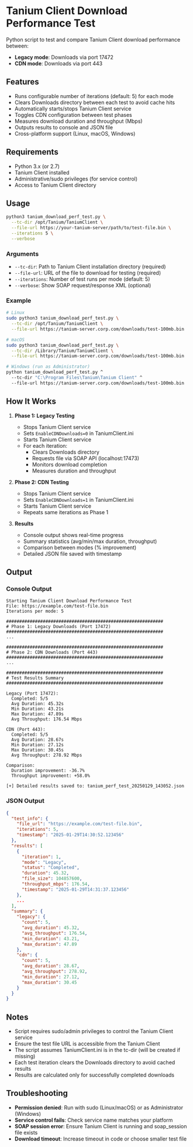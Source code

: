 # Tanium Client Download Performance Test

Python script to test and compare Tanium Client download performance between:
- **Legacy mode**: Downloads via port 17472
- **CDN mode**: Downloads via port 443

## Features

- Runs configurable number of iterations (default: 5) for each mode
- Clears Downloads directory between each test to avoid cache hits
- Automatically starts/stops Tanium Client service
- Toggles CDN configuration between test phases
- Measures download duration and throughput (Mbps)
- Outputs results to console and JSON file
- Cross-platform support (Linux, macOS, Windows)

## Requirements

- Python 3.x (or 2.7)
- Tanium Client installed
- Administrative/sudo privileges (for service control)
- Access to Tanium Client directory

## Usage

```bash
python3 tanium_download_perf_test.py \
  --tc-dir /opt/Tanium/TaniumClient \
  --file-url https://your-tanium-server/path/to/test-file.bin \
  --iterations 5 \
  --verbose
```

### Arguments

- `--tc-dir`: Path to Tanium Client installation directory (required)
- `--file-url`: URL of the file to download for testing (required)
- `--iterations`: Number of test runs per mode (default: 5)
- `--verbose`: Show SOAP request/response XML (optional)

### Example

```bash
# Linux
sudo python3 tanium_download_perf_test.py \
  --tc-dir /opt/Tanium/TaniumClient \
  --file-url https://tanium-server.corp.com/downloads/test-100mb.bin

# macOS
sudo python3 tanium_download_perf_test.py \
  --tc-dir /Library/Tanium/TaniumClient \
  --file-url https://tanium-server.corp.com/downloads/test-100mb.bin

# Windows (run as Administrator)
python tanium_download_perf_test.py ^
  --tc-dir "C:\Program Files\Tanium\Tanium Client" ^
  --file-url https://tanium-server.corp.com/downloads/test-100mb.bin
```

## How It Works

1. **Phase 1: Legacy Testing**
   - Stops Tanium Client service
   - Sets `EnableCDNDownloads=0` in TaniumClient.ini
   - Starts Tanium Client service
   - For each iteration:
     - Clears Downloads directory
     - Requests file via SOAP API (localhost:17473)
     - Monitors download completion
     - Measures duration and throughput

2. **Phase 2: CDN Testing**
   - Stops Tanium Client service
   - Sets `EnableCDNDownloads=1` in TaniumClient.ini
   - Starts Tanium Client service
   - Repeats same iterations as Phase 1

3. **Results**
   - Console output shows real-time progress
   - Summary statistics (avg/min/max duration, throughput)
   - Comparison between modes (% improvement)
   - Detailed JSON file saved with timestamp

## Output

### Console Output
```
Starting Tanium Client Download Performance Test
File: https://example.com/test-file.bin
Iterations per mode: 5

############################################################
# Phase 1: Legacy Downloads (Port 17472)
############################################################
...

############################################################
# Phase 2: CDN Downloads (Port 443)
############################################################
...

############################################################
# Test Results Summary
############################################################

Legacy (Port 17472):
  Completed: 5/5
  Avg Duration: 45.32s
  Min Duration: 43.21s
  Max Duration: 47.89s
  Avg Throughput: 176.54 Mbps

CDN (Port 443):
  Completed: 5/5
  Avg Duration: 28.67s
  Min Duration: 27.12s
  Max Duration: 30.45s
  Avg Throughput: 278.92 Mbps

Comparison:
  Duration improvement: -36.7%
  Throughput improvement: +58.0%

[+] Detailed results saved to: tanium_perf_test_20250129_143052.json
```

### JSON Output
```json
{
  "test_info": {
    "file_url": "https://example.com/test-file.bin",
    "iterations": 5,
    "timestamp": "2025-01-29T14:30:52.123456"
  },
  "results": [
    {
      "iteration": 1,
      "mode": "Legacy",
      "status": "Completed",
      "duration": 45.32,
      "file_size": 104857600,
      "throughput_mbps": 176.54,
      "timestamp": "2025-01-29T14:31:37.123456"
    },
    ...
  ],
  "summary": {
    "legacy": {
      "count": 5,
      "avg_duration": 45.32,
      "avg_throughput": 176.54,
      "min_duration": 43.21,
      "max_duration": 47.89
    },
    "cdn": {
      "count": 5,
      "avg_duration": 28.67,
      "avg_throughput": 278.92,
      "min_duration": 27.12,
      "max_duration": 30.45
    }
  }
}
```

## Notes

- Script requires sudo/admin privileges to control the Tanium Client service
- Ensure the test file URL is accessible from the Tanium Client
- The script assumes TaniumClient.ini is in the tc-dir (will be created if missing)
- Each test iteration clears the Downloads directory to avoid cached results
- Results are calculated only for successfully completed downloads

## Troubleshooting

- **Permission denied**: Run with sudo (Linux/macOS) or as Administrator (Windows)
- **Service control fails**: Check service name matches your platform
- **SOAP session error**: Ensure Tanium Client is running and soap_session file exists
- **Download timeout**: Increase timeout in code or choose smaller test file
